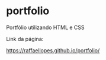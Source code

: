 # portfolio
Portfólio utilizando HTML e CSS

Link da página:

https://raffaellopes.github.io/portfolio/

